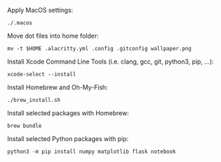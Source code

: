 Apply MacOS settings:
```
./.macos
```

Move dot files into home folder:
```
mv -t $HOME .alacritty.yml .config .gitconfig wallpaper.png
```

Install  Xcode Command Line Tools (i.e. clang, gcc, git, 
python3, pip, ...):

```
xcode-select --install
```

Install Homebrew and Oh-My-Fish:
```
./brew_install.sh
```

Install selected packages with Homebrew:
```
brew bundle
```

Install selected Python packages with pip:
```
python3 -m pip install numpy matplotlib flask notebook
```
